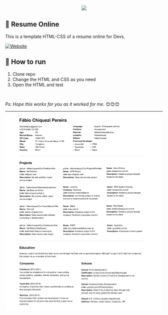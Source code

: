 <br />
<p align="center">
    <img src="https://www.chiquezi.com/_next/image?url=%2F_next%2Fstatic%2Fimage%2Fpublic%2Flogo%2Flogo.c442afade084ba1adfa95e1aecfc83d0.svg&w=384&q=75" width="100">
</p>

## 📄 Resume Online

This is a template HTML-CSS of a resume online for Devs.

[![Website](https://img.shields.io/website?style=flat-square&url=https%3A%2F%2Ffabiochiquezi.github.io%2F)](https://fabiochiquezi.github.io)
<br />

## 🚀 How to run

1. Clone repo
2. Change the HTML and CSS as you need
3. Open the HTML and test

<br />

_Ps: Hope this works for you as it worked for me._ 😊😊😊

---

<img 
    src="design/design.jpg?raw=true" 
    alt="screenshot" 
    title="screenshot" 
    width="500"
/>
